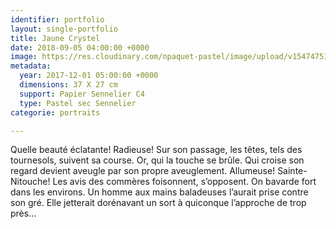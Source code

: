 ```yaml
---
identifier: portfolio
layout: single-portfolio
title: Jaune Crystel
date: 2018-09-05 04:00:00 +0000
image: https://res.cloudinary.com/npaquet-pastel/image/upload/v1547475121/16711945_1860028477599724_181452801893996430_n.jpg
metadata:
  year: 2017-12-01 05:00:00 +0000
  dimensions: 37 X 27 cm
  support: Papier Sennelier C4
  type: Pastel sec Sennelier
categorie: portraits

---
```

Quelle beauté éclatante! Radieuse! Sur son passage, les têtes, tels des tournesols, suivent sa course. Or, qui la touche se brûle. Qui croise son regard devient aveugle par son propre aveuglement. Allumeuse! Sainte-Nitouche! Les avis des commères foisonnent, s’opposent. On bavarde fort dans les environs. Un homme aux mains baladeuses l’aurait prise contre son gré. Elle jetterait dorénavant un sort à quiconque l’approche de trop près... 